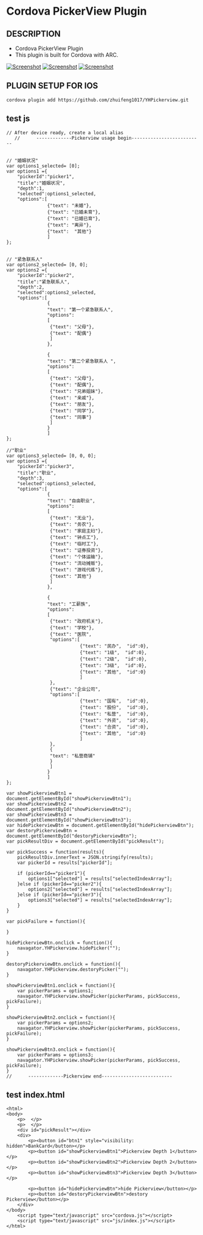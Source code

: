 # Cordova PickerView Plugin #

## DESCRIPTION ##

* Cordova PickerView Plugin
* This plugin is built for Cordova with ARC.

[![Screenshot](https://raw.githubusercontent.com/zhuifeng1017/YHPickerview/master/Screen%20Shot%201.png)](https://github.com/zhuifeng1017/YHPickerview)
[![Screenshot](https://raw.githubusercontent.com/zhuifeng1017/YHPickerview/master/Screen%20Shot%202.png)](https://github.com/zhuifeng1017/YHPickerview)
[![Screenshot](https://raw.githubusercontent.com/zhuifeng1017/YHPickerview/master/Screen%20Shot%203.png)](https://github.com/zhuifeng1017/YHPickerview)

## PLUGIN SETUP FOR IOS ##
    cordova plugin add https://github.com/zhuifeng1017/YHPickerview.git


## test js ##

    // After device ready, create a local alias
       //      -------------Pickerview usage begin--------------------------
    
    
    // "婚姻状况"
    var options1_selected= [0];
    var options1 ={
        "pickerId":"picker1",
        "title":"婚姻状况",
        "depth":1,
        "selected":options1_selected,
        "options":[
                   {"text": "未婚"},
                   {"text": "已婚未育"},
                   {"text": "已婚已育"},
                   {"text": "离异"},
                   {"text":  "其他"}
                   ]
    };
    
    
    // "紧急联系人"
    var options2_selected= [0, 0];
    var options2 ={
        "pickerId":"picker2",
        "title":"紧急联系人",
        "depth":2,
        "selected":options2_selected,
        "options":[
                   {
                   "text": "第一个紧急联系人",
                   "options":
                   [
                    {"text": "父母"},
                    {"text": "配偶"}
                    ]
                   },
                   
                   {
                   "text": "第二个紧急联系人 ",
                   "options":
                   [
                    {"text": "父母"},
                    {"text": "配偶"},
                    {"text": "兄弟姐妹"},
                    {"text": "亲戚"},
                    {"text": "朋友"},
                    {"text": "同学"},
                    {"text": "同事"}
                    ]
                   }
                   ]
    };
    
    //"职业"
    var options3_selected= [0, 0, 0];
    var options3 ={
        "pickerId":"picker3",
        "title":"职业",
        "depth":3,
        "selected":options3_selected,
        "options":[
                   {
                   "text": "自由职业",
                   "options":
                   [
                    {"text": "无业"},
                    {"text": "务农"},
                    {"text": "家庭主妇"},
                    {"text": "钟点工"},
                    {"text": "临时工"},
                    {"text": "证券投资"},
                    {"text": "个体运输"},
                    {"text": "流动摊贩"},
                    {"text": "游戏代练"},
                    {"text": "其他"}
                    ]
                   },
                   
                   {
                   "text": "工薪族",
                   "options":
                   [
                    {"text": "政府机关"},
                    {"text": "学校"},
                    {"text": "医院",
                    "options":[
                               {"text": "民办",  "id":0},
                               {"text": "1级",  "id":0},
                               {"text": "2级",  "id":0},
                               {"text": "3级",  "id":0},
                               {"text": "其他",  "id":0}
                               ]
                    },
                    {"text": "企业公司",
                    "options":[
                               {"text": "国有",  "id":0},
                               {"text": "股份",  "id":0},
                               {"text": "私营",  "id":0},
                               {"text": "外资",  "id":0},
                               {"text": "合资",  "id":0},
                               {"text": "其他",  "id":0}
                               ]
                    },
                    {
                    "text": "私营商铺"
                    }
                    ]
                   }
                   ]
    };
    
    var showPickerviewBtn1 = document.getElementById("showPickerviewBtn1");
    var showPickerviewBtn2 = document.getElementById("showPickerviewBtn2");
    var showPickerviewBtn3 = document.getElementById("showPickerviewBtn3");
    var hidePickerviewBtn = document.getElementById("hidePickerviewBtn");
    var destoryPickerviewBtn = document.getElementById("destoryPickerviewBtn");
    var pickResultDiv = document.getElementById("pickResult");
    
    var pickSuccess = function(results){
        pickResultDiv.innerText = JSON.stringify(results);
        var pickerId = results["pickerId"];
        
        if (pickerId=="picker1"){
            options1["selected"] = results["selectedIndexArray"];
        }else if (pickerId=="picker2"){
            options2["selected"] = results["selectedIndexArray"];
        }else if (pickerId=="picker3"){
            options3["selected"] = results["selectedIndexArray"];
        }
    }
    
    var pickFailure = function(){
        
    }
    
    hidePickerviewBtn.onclick = function(){
        navagator.YHPickerview.hidePicker("");
    }
    
    destoryPickerviewBtn.onclick = function(){
        navagator.YHPickerview.destoryPicker("");
    }
    
    showPickerviewBtn1.onclick = function(){
        var pickerParams = options1;
        navagator.YHPickerview.showPicker(pickerParams, pickSuccess, pickFailure);
    }
    
    showPickerviewBtn2.onclick = function(){
        var pickerParams = options2;
        navagator.YHPickerview.showPicker(pickerParams, pickSuccess, pickFailure);
    }
    
    showPickerviewBtn3.onclick = function(){
        var pickerParams = options3;
        navagator.YHPickerview.showPicker(pickerParams, pickSuccess, pickFailure);
    }
    //      -------------Pickerview end--------------------------

## test index.html  ##
    <html>
    <body>
        <p>  </p>
        <p>  </p>
        <div id="pickResult"></div>
        <div>
            <p><button id="btn1" style="visibility: hidden">BankCard</button></p>
            <p><button id="showPickerviewBtn1">Pickerview Depth 1</button></p>
            <p><button id="showPickerviewBtn2">Pickerview Depth 2</button></p>
            <p><button id="showPickerviewBtn3">Pickerview Depth 3</button></p>
            
            <p><button id="hidePickerviewBtn">hide Pickerview</button></p>
            <p><button id="destoryPickerviewBtn">destory Pickerview</button></p>
        </div>
    </body>
        <script type="text/javascript" src="cordova.js"></script>
        <script type="text/javascript" src="js/index.js"></script>
    </html>
 
